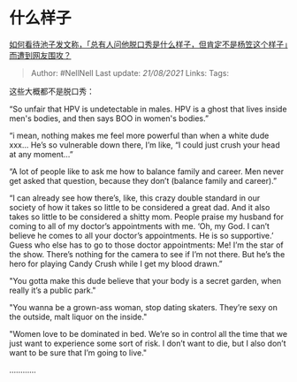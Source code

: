 # 什么样子
[如何看待池子发文称，「总有人问他脱口秀是什么样子，但肯定不是杨笠这个样子」而遭到网友围攻？](https://www.zhihu.com/question/436555197/answer/1648640856)


> Author: #NellNell 
Last update: *21/08/2021* 
Links:
Tags: 

  

这些大概都不是脱口秀：

  
“So unfair that HPV is undetectable in males. HPV is a ghost that lives inside men's bodies, and then says BOO in women's bodies.”

  

“i mean, nothing makes me feel more powerful than when a white dude xxx... He’s so vulnerable down there, I’m like, “I could just crush your head at any moment…”

  

“A lot of people like to ask me how to balance family and career. Men never get asked that question, because they don’t (balance family and career).”

  

“I can already see how there’s, like, this crazy double standard in our society of how it takes so little to be considered a great dad. And it also takes so little to be considered a shitty mom. People praise my husband for coming to all of my doctor’s appointments with me. ‘Oh, my God. I can’t believe he comes to all your doctor’s appointments. He is so supportive.’ Guess who else has to go to those doctor appointments: Me! I’m the star of the show. There’s nothing for the camera to see if I’m not there. But he’s the hero for playing Candy Crush while I get my blood drawn.”

  

"You gotta make this dude believe that your body is a secret garden, when really it’s a public park."

  

"You wanna be a grown-ass woman, stop dating skaters. They’re sexy on the outside, malt liquor on the inside."

  

"Women love to be dominated in bed. We’re so in control all the time that we just want to experience some sort of risk. I don’t want to die, but I also don’t want to be sure that I’m going to live."

  

…………